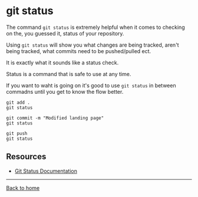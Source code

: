 # git status 

The command `git status` is extremely helpful when it comes to checking on the, you guessed it, status of your repository. 

Using `git status` will show you what changes are being tracked, aren't being tracked, what commits need to be pushed/pulled ect. 

It is exactly what it sounds like a status check. 

Status is a command that is safe to use at any time. 

If you want to waht is going on it's good to use `git status` in between commadns until you get to know the flow better. 

```
git add .
git status

git commit -m "Modified landing page"
git status 

git push
git status 
```

## Resources 

- [Git Status Documentation](https://git-scm.com/docs/git-status)

---

[Back to home](../README.md)